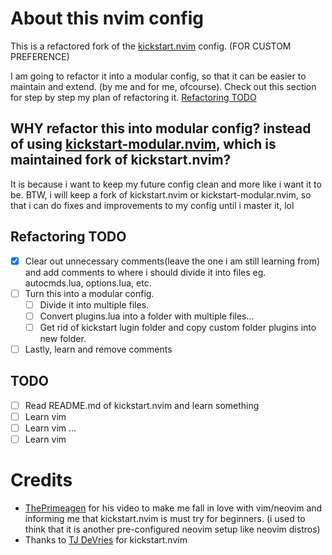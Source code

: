 # About this nvim config

This is a refactored fork of the [kickstart.nvim](https://github.com/nvim-lua/kickstart.nvim) config. (FOR CUSTOM PREFERENCE)

I am going to refactor it into a modular config, so that it can be easier to maintain and extend. (by me and for me, ofcourse).
Check out this section for step by step my plan of refactoring it. [Refactoring TODO](#refactoring-todo)

## WHY refactor this into modular config? instead of using [kickstart-modular.nvim](https://github.com/dam9000/kickstart-modular.nvim), which is maintained fork of kickstart.nvim?

It is because i want to keep my future config clean and more like i want it to be. BTW, i will keep a fork of kickstart.nvim or kickstart-modular.nvim, so that i  can do fixes and improvements to my config until i master it, lol

## Refactoring TODO

- [x] Clear out unnecessary comments(leave the one i am still learning from) and add comments to where i should divide it into files eg. autocmds.lua, options.lua, etc.
- [ ] Turn this into a modular config.
    - [ ] Divide it into multiple files.
    - [ ] Convert plugins.lua into a folder with multiple files...
    - [ ] Get rid of kickstart lugin folder and copy custom folder plugins into new folder.
- [ ] Lastly, learn and remove comments

## TODO

- [ ] Read README.md of kickstart.nvim and learn something
- [ ] Learn vim
- [ ] Learn vim
...
- [ ] Learn vim

# Credits

- [ThePrimeagen](https://github.com/ThePrimeagen) for his video to make me fall in love with vim/neovim and informing me that kickstart.nvim is must try for beginners. (i used to think that it is another pre-configured neovim setup like neovim distros)
- Thanks to [TJ DeVries](https://github.com/tjdevries) for kickstart.nvim
